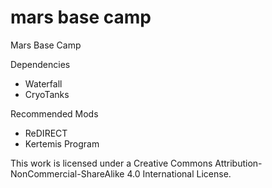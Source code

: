 # mars base camp
Mars Base Camp
 
Dependencies
- Waterfall 
- CryoTanks

Recommended Mods
- ReDIRECT
- Kertemis Program
 
This work is licensed under a Creative Commons Attribution-NonCommercial-ShareAlike 4.0 International License.